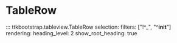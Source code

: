 # TableRow

::: ttkbootstrap.tableview.TableRow selection: filters: ["!^_", "^__init__"] rendering: heading_level: 2 show_root_heading: true


